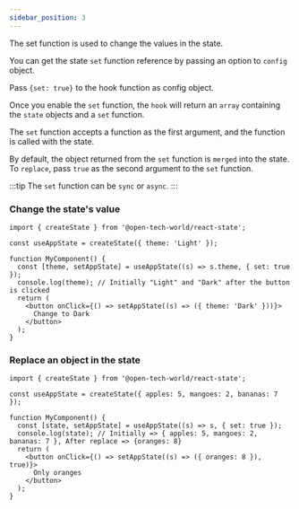 ```yaml
---
sidebar_position: 3
---
```


The set function is used to change the values in the state.

You can get the state `set` function reference by passing an option to `config` object.

Pass `{set: true}` to the hook function as config object.

Once you enable the `set` function, the `hook` will return an `array` containing the `state` objects and a `set` function.

The `set` function accepts a function as the first argument, and the function is called with the state.

By default, the object returned from the `set` function is `merged` into the state. To `replace`, pass `true` as the second argument to the `set` function.

:::tip
The `set` function can be `sync` or `async`.
:::

### Change the state's value

```tsx
import { createState } from '@open-tech-world/react-state';

const useAppState = createState({ theme: 'Light' });

function MyComponent() {
  const [theme, setAppState] = useAppState((s) => s.theme, { set: true });
  console.log(theme); // Initially "Light" and "Dark" after the button is clicked
  return (
    <button onClick={() => setAppState((s) => ({ theme: 'Dark' }))}>
      Change to Dark
    </button>
  );
}
```

### Replace an object in the state

```tsx
import { createState } from '@open-tech-world/react-state';

const useAppState = createState({ apples: 5, mangoes: 2, bananas: 7 });

function MyComponent() {
  const [state, setAppState] = useAppState((s) => s, { set: true });
  console.log(state); // Initially => { apples: 5, mangoes: 2, bananas: 7 }, After replace => {oranges: 8}
  return (
    <button onClick={() => setAppState((s) => ({ oranges: 8 }), true)}>
      Only oranges
    </button>
  );
}
```
